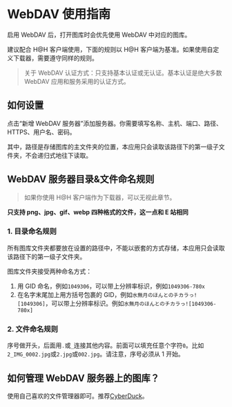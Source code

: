 # WebDAV 使用指南

启用 WebDAV 后，打开图库时会优先使用 WebDAV 中对应的图库。

建议配合 H@H 客户端使用，下面的规则以 H@H 客户端为基准。如果使用自定义下载器，需要遵守同样的规则。

> 关于 WebDAV 认证方式：只支持基本认证或无认证。基本认证是绝大多数 WebDAV 应用和服务采用的认证方式。

## 如何设置

点击“新增 WebDAV 服务器”添加服务器。你需要填写名称、主机、端口、路径、HTTPS、用户名、密码。

其中，路径是存储图库的主文件夹的位置，本应用只会读取该路径下的第一级子文件夹，不会递归式地往下读取。

## WebDAV 服务器目录&文件命名规则

> 如果你使用 H@H 客户端作为下载器，可以无视此章节。

**只支持 png、jpg、gif、webp 四种格式的文件，这一点和 E 站相同**

### 1. 目录命名规则

所有图库文件夹都要放在设置的路径中，不能以嵌套的方式存储，本应用只会读取该路径下的第一级子文件夹。

图库文件夹接受两种命名方式：

1. 用 GID 命名，例如`1049306`，可以带上分辨率标识，例如`1049306-780x`
2. 在名字末尾加上用方括号包裹的 GID，例如`水無月のほんとのチカラっ![1049306]`，可以带上分辨率标识。例如`水無月のほんとのチカラっ![1049306-780x]`

### 2. 文件命名规则

序号做开头，后面用`.`或`_`连接其他内容。前面可以填充任意个字符`0`。比如`2_IMG_0002.jpg`或`2.jpg`或`002.jpg`。请注意，序号必须从 1 开始。

## 如何管理 WebDAV 服务器上的图库？

使用自己喜欢的文件管理器即可。推荐[CyberDuck](https://cyberduck.io/)。
